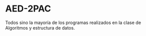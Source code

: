 # AED-2PAC
Todos sino la mayoría de los programas realizados en la clase de Algoritmos y estructura de datos.
